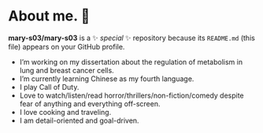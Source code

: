 # About me. 👋
**mary-s03/mary-s03** is a ✨ _special_ ✨ repository because its `README.md` (this file) appears on your GitHub profile.
- I’m working on my dissertation about the regulation of metabolism in lung and breast cancer cells.
- I’m currently learning Chinese as my fourth language.
- I play Call of Duty.
- Love to watch/listen/read horror/thrillers/non-fiction/comedy despite fear of anything and everything off-screen.  
- I love cooking and traveling. 
- I am detail-oriented and goal-driven.
